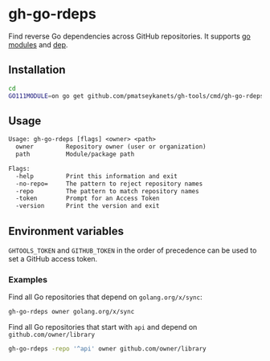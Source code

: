 # gh-go-rdeps

Find reverse Go dependencies across GitHub repositories. It supports [go modules](https://golang.org/ref/mod) and [dep](https://golang.github.io/dep/).

## Installation

```sh
cd
GO111MODULE=on go get github.com/pmatseykanets/gh-tools/cmd/gh-go-rdeps@latest
```

## Usage

```txt
Usage: gh-go-rdeps [flags] <owner> <path>
  owner         Repository owner (user or organization)
  path          Module/package path

Flags:
  -help         Print this information and exit
  -no-repo=     The pattern to reject repository names
  -repo         The pattern to match repository names
  -token        Prompt for an Access Token
  -version      Print the version and exit
```

## Environment variables

`GHTOOLS_TOKEN` and `GITHUB_TOKEN` in the order of precedence can be used to set a GitHub access token.

### Examples

Find all Go repositories that depend on `golang.org/x/sync`:

```sh
gh-go-rdeps owner golang.org/x/sync
```

Find all Go repositories that start with `api` and depend on `github.com/owner/library`

```sh
gh-go-rdeps -repo '^api' owner github.com/owner/library
```

